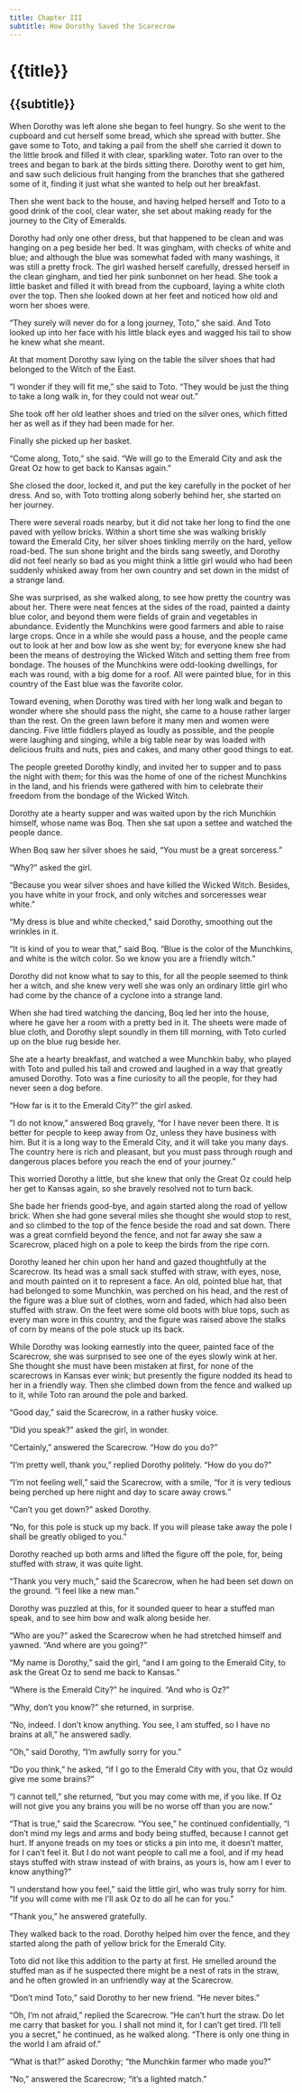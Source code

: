 ```yaml
---
title: Chapter III
subtitle: How Dorothy Saved the Scarecrow
---
```


# {{title}}

## {{subtitle}}

When Dorothy was left alone she began to feel hungry. So she went to the cupboard and cut herself some bread, which she spread with butter. She gave some to Toto, and taking a pail from the shelf she carried it down to the little brook and filled it with clear, sparkling water. Toto ran over to the trees and began to bark at the birds sitting there. Dorothy went to get him, and saw such delicious fruit hanging from the branches that she gathered some of it, finding it just what she wanted to help out her breakfast.

Then she went back to the house, and having helped herself and Toto to a good drink of the cool, clear water, she set about making ready for the journey to the City of Emeralds.

Dorothy had only one other dress, but that happened to be clean and was hanging on a peg beside her bed. It was gingham, with checks of white and blue; and although the blue was somewhat faded with many washings, it was still a pretty frock. The girl washed herself carefully, dressed herself in the clean gingham, and tied her pink sunbonnet on her head. She took a little basket and filled it with bread from the cupboard, laying a white cloth over the top. Then she looked down at her feet and noticed how old and worn her shoes were.

“They surely will never do for a long journey, Toto,” she said. And Toto looked up into her face with his little black eyes and wagged his tail to show he knew what she meant.

At that moment Dorothy saw lying on the table the silver shoes that had belonged to the Witch of the East.

“I wonder if they will fit me,” she said to Toto. “They would be just the thing to take a long walk in, for they could not wear out.”

She took off her old leather shoes and tried on the silver ones, which fitted her as well as if they had been made for her.

Finally she picked up her basket.

“Come along, Toto,” she said. “We will go to the Emerald City and ask the Great Oz how to get back to Kansas again.”

She closed the door, locked it, and put the key carefully in the pocket of her dress. And so, with Toto trotting along soberly behind her, she started on her journey.

There were several roads nearby, but it did not take her long to find the one paved with yellow bricks. Within a short time she was walking briskly toward the Emerald City, her silver shoes tinkling merrily on the hard, yellow road-bed. The sun shone bright and the birds sang sweetly, and Dorothy did not feel nearly so bad as you might think a little girl would who had been suddenly whisked away from her own country and set down in the midst of a strange land.

She was surprised, as she walked along, to see how pretty the country was about her. There were neat fences at the sides of the road, painted a dainty blue color, and beyond them were fields of grain and vegetables in abundance. Evidently the Munchkins were good farmers and able to raise large crops. Once in a while she would pass a house, and the people came out to look at her and bow low as she went by; for everyone knew she had been the means of destroying the Wicked Witch and setting them free from bondage. The houses of the Munchkins were odd-looking dwellings, for each was round, with a big dome for a roof. All were painted blue, for in this country of the East blue was the favorite color.

Toward evening, when Dorothy was tired with her long walk and began to wonder where she should pass the night, she came to a house rather larger than the rest. On the green lawn before it many men and women were dancing. Five little fiddlers played as loudly as possible, and the people were laughing and singing, while a big table near by was loaded with delicious fruits and nuts, pies and cakes, and many other good things to eat.

The people greeted Dorothy kindly, and invited her to supper and to pass the night with them; for this was the home of one of the richest Munchkins in the land, and his friends were gathered with him to celebrate their freedom from the bondage of the Wicked Witch.

Dorothy ate a hearty supper and was waited upon by the rich Munchkin himself, whose name was Boq. Then she sat upon a settee and watched the people dance.

When Boq saw her silver shoes he said, “You must be a great sorceress.”

“Why?” asked the girl.

“Because you wear silver shoes and have killed the Wicked Witch. Besides, you have white in your frock, and only witches and sorceresses wear white.”

“My dress is blue and white checked,” said Dorothy, smoothing out the wrinkles in it.

“It is kind of you to wear that,” said Boq. “Blue is the color of the Munchkins, and white is the witch color. So we know you are a friendly witch.”

Dorothy did not know what to say to this, for all the people seemed to think her a witch, and she knew very well she was only an ordinary little girl who had come by the chance of a cyclone into a strange land.

When she had tired watching the dancing, Boq led her into the house, where he gave her a room with a pretty bed in it. The sheets were made of blue cloth, and Dorothy slept soundly in them till morning, with Toto curled up on the blue rug beside her.

She ate a hearty breakfast, and watched a wee Munchkin baby, who played with Toto and pulled his tail and crowed and laughed in a way that greatly amused Dorothy. Toto was a fine curiosity to all the people, for they had never seen a dog before.

“How far is it to the Emerald City?” the girl asked.

“I do not know,” answered Boq gravely, “for I have never been there. It is better for people to keep away from Oz, unless they have business with him. But it is a long way to the Emerald City, and it will take you many days. The country here is rich and pleasant, but you must pass through rough and dangerous places before you reach the end of your journey.”

This worried Dorothy a little, but she knew that only the Great Oz could help her get to Kansas again, so she bravely resolved not to turn back.

She bade her friends good-bye, and again started along the road of yellow brick. When she had gone several miles she thought she would stop to rest, and so climbed to the top of the fence beside the road and sat down. There was a great cornfield beyond the fence, and not far away she saw a Scarecrow, placed high on a pole to keep the birds from the ripe corn.

Dorothy leaned her chin upon her hand and gazed thoughtfully at the Scarecrow. Its head was a small sack stuffed with straw, with eyes, nose, and mouth painted on it to represent a face. An old, pointed blue hat, that had belonged to some Munchkin, was perched on his head, and the rest of the figure was a blue suit of clothes, worn and faded, which had also been stuffed with straw. On the feet were some old boots with blue tops, such as every man wore in this country, and the figure was raised above the stalks of corn by means of the pole stuck up its back.

While Dorothy was looking earnestly into the queer, painted face of the Scarecrow, she was surprised to see one of the eyes slowly wink at her. She thought she must have been mistaken at first, for none of the scarecrows in Kansas ever wink; but presently the figure nodded its head to her in a friendly way. Then she climbed down from the fence and walked up to it, while Toto ran around the pole and barked.

“Good day,” said the Scarecrow, in a rather husky voice.

“Did you speak?” asked the girl, in wonder.

“Certainly,” answered the Scarecrow. “How do you do?”

“I’m pretty well, thank you,” replied Dorothy politely. “How do you do?”

“I’m not feeling well,” said the Scarecrow, with a smile, “for it is very tedious being perched up here night and day to scare away crows.”

“Can’t you get down?” asked Dorothy.

“No, for this pole is stuck up my back. If you will please take away the pole I shall be greatly obliged to you.”

Dorothy reached up both arms and lifted the figure off the pole, for, being stuffed with straw, it was quite light.

“Thank you very much,” said the Scarecrow, when he had been set down on the ground. “I feel like a new man.”

Dorothy was puzzled at this, for it sounded queer to hear a stuffed man speak, and to see him bow and walk along beside her.

“Who are you?” asked the Scarecrow when he had stretched himself and yawned. “And where are you going?”

“My name is Dorothy,” said the girl, “and I am going to the Emerald City, to ask the Great Oz to send me back to Kansas.”

“Where is the Emerald City?” he inquired. “And who is Oz?”

“Why, don’t you know?” she returned, in surprise.

“No, indeed. I don’t know anything. You see, I am stuffed, so I have no brains at all,” he answered sadly.

“Oh,” said Dorothy, “I’m awfully sorry for you.”

“Do you think,” he asked, “if I go to the Emerald City with you, that Oz would give me some brains?”

“I cannot tell,” she returned, “but you may come with me, if you like. If Oz will not give you any brains you will be no worse off than you are now.”

“That is true,” said the Scarecrow. “You see,” he continued confidentially, “I don’t mind my legs and arms and body being stuffed, because I cannot get hurt. If anyone treads on my toes or sticks a pin into me, it doesn’t matter, for I can’t feel it. But I do not want people to call me a fool, and if my head stays stuffed with straw instead of with brains, as yours is, how am I ever to know anything?”

“I understand how you feel,” said the little girl, who was truly sorry for him. “If you will come with me I’ll ask Oz to do all he can for you.”

“Thank you,” he answered gratefully.

They walked back to the road. Dorothy helped him over the fence, and they started along the path of yellow brick for the Emerald City.

Toto did not like this addition to the party at first. He smelled around the stuffed man as if he suspected there might be a nest of rats in the straw, and he often growled in an unfriendly way at the Scarecrow.

“Don’t mind Toto,” said Dorothy to her new friend. “He never bites.”

“Oh, I’m not afraid,” replied the Scarecrow. “He can’t hurt the straw. Do let me carry that basket for you. I shall not mind it, for I can’t get tired. I’ll tell you a secret,” he continued, as he walked along. “There is only one thing in the world I am afraid of.”

“What is that?” asked Dorothy; “the Munchkin farmer who made you?”

“No,” answered the Scarecrow; “it’s a lighted match.”
